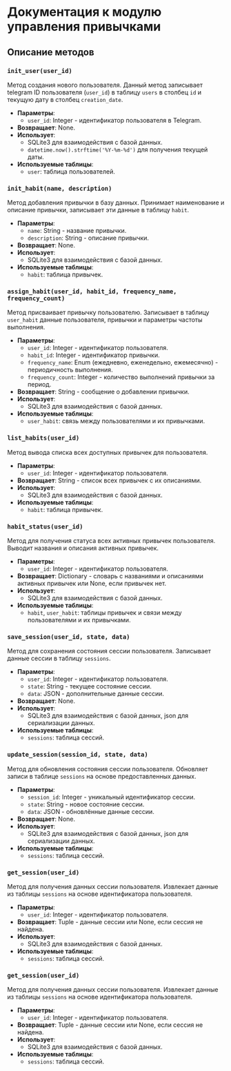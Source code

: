 # Документация к модулю управления привычками

## Описание методов

### `init_user(user_id)`
Метод создания нового пользователя. Данный метод записывает telegram ID пользователя (`user_id`) в таблицу `users` в столбец `id` и текущую дату в столбец `creation_date`.
- **Параметры**:
  - `user_id`: Integer - идентификатор пользователя в Telegram.
- **Возвращает**: None.
- **Использует**:
  - SQLite3 для взаимодействия с базой данных.
  - `datetime.now().strftime('%Y-%m-%d')` для получения текущей даты.
- **Используемые таблицы**:
  - `user`: таблица пользователей.

### `init_habit(name, description)`
Метод добавления привычки в базу данных. Принимает наименование и описание привычки, записывает эти данные в таблицу `habit`.
- **Параметры**:
  - `name`: String - название привычки.
  - `description`: String - описание привычки.
- **Возвращает**: None.
- **Использует**:
  - SQLite3 для взаимодействия с базой данных.
- **Используемые таблицы**:
  - `habit`: таблица привычек.

### `assign_habit(user_id, habit_id, frequency_name, frequency_count)`
Метод присваивает привычку пользователю. Записывает в таблицу `user_habit` данные пользователя, привычки и параметры частоты выполнения.
- **Параметры**:
  - `user_id`: Integer - идентификатор пользователя.
  - `habit_id`: Integer - идентификатор привычки.
  - `frequency_name`: Enum (ежедневно, еженедельно, ежемесячно) - периодичность выполнения.
  - `frequency_count`: Integer - количество выполнений привычки за период.
- **Возвращает**: String - сообщение о добавлении привычки.
- **Использует**:
  - SQLite3 для взаимодействия с базой данных.
- **Используемые таблицы**:
  - `user_habit`: связь между пользователями и их привычками.

### `list_habits(user_id)`
Метод вывода списка всех доступных привычек для пользователя.
- **Параметры**:
  - `user_id`: Integer - идентификатор пользователя.
- **Возвращает**: String - список всех привычек с их описаниями.
- **Использует**:
  - SQLite3 для взаимодействия с базой данных.
- **Используемые таблицы**:
  - `habit`: таблица привычек.

### `habit_status(user_id)`
Метод для получения статуса всех активных привычек пользователя. Выводит названия и описания активных привычек.
- **Параметры**:
  - `user_id`: Integer - идентификатор пользователя.
- **Возвращает**: Dictionary - словарь с названиями и описаниями активных привычек или None, если привычек нет.
- **Использует**:
  - SQLite3 для взаимодействия с базой данных.
- **Используемые таблицы**:
  - `habit`, `user_habit`: таблицы привычек и связи между пользователями и их привычками.

### `save_session(user_id, state, data)`
Метод для сохранения состояния сессии пользователя. Записывает данные сессии в таблицу `sessions`.
- **Параметры**:
  - `user_id`: Integer - идентификатор пользователя.
  - `state`: String - текущее состояние сессии.
  - `data`: JSON - дополнительные данные сессии.
- **Возвращает**: None.
- **Использует**:
  - SQLite3 для взаимодействия с базой данных, json для сериализации данных.
- **Используемые таблицы**:
  - `sessions`: таблица сессий.

### `update_session(session_id, state, data)`
Метод для обновления состояния сессии пользователя. Обновляет записи в таблице `sessions` на основе предоставленных данных.
- **Параметры**:
  - `session_id`: Integer - уникальный идентификатор сессии.
  - `state`: String - новое состояние сессии.
  - `data`: JSON - обновлённые данные сессии.
- **Возвращает**: None.
- **Использует**:
  - SQLite3 для взаимодействия с базой данных, json для сериализации данных.
- **Используемые таблицы**:
  - `sessions`: таблица сессий.

### `get_session(user_id)`
Метод для получения данных сессии пользователя. Извлекает данные из таблицы `sessions` на основе идентификатора пользователя.
- **Параметры**:
  - `user_id`: Integer - идентификатор пользователя.
- **Возвращает**: Tuple - данные сессии или None, если сессия не найдена.
- **Использует**:
  - SQLite3 для взаимодействия с базой данных.
- **Используемые таблицы**:
  - `sessions`: таблица сессий.

### `get_session(user_id)`
Метод для получения данных сессии пользователя. Извлекает данные из таблицы `sessions` на основе идентификатора пользователя.
- **Параметры**:
  - `user_id`: Integer - идентификатор пользователя.
- **Возвращает**: Tuple - данные сессии или None, если сессия не найдена.
- **Использует**:
  - SQLite3 для взаимодействия с базой данных.
- **Используемые таблицы**:
  - `sessions`: таблица сессий.

